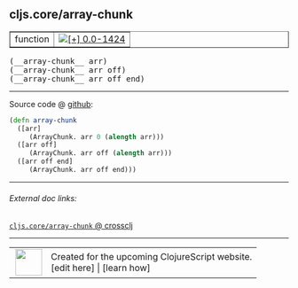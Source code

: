 ## cljs.core/array-chunk



 <table border="1">
<tr>
<td>function</td>
<td><a href="https://github.com/cljsinfo/cljs-api-docs/tree/0.0-1424"><img valign="middle" alt="[+] 0.0-1424" title="Added in 0.0-1424" src="https://img.shields.io/badge/+-0.0--1424-lightgrey.svg"></a> </td>
</tr>
</table>


 <samp>
(__array-chunk__ arr)<br>
</samp>
 <samp>
(__array-chunk__ arr off)<br>
</samp>
 <samp>
(__array-chunk__ arr off end)<br>
</samp>

---







Source code @ [github](https://github.com/clojure/clojurescript/blob/r1878/src/cljs/cljs/core.cljs#L2164-L2170):

```clj
(defn array-chunk
  ([arr]
     (ArrayChunk. arr 0 (alength arr)))
  ([arr off]
     (ArrayChunk. arr off (alength arr)))
  ([arr off end]
     (ArrayChunk. arr off end)))
```

<!--
Repo - tag - source tree - lines:

 <pre>
clojurescript @ r1878
└── src
    └── cljs
        └── cljs
            └── <ins>[core.cljs:2164-2170](https://github.com/clojure/clojurescript/blob/r1878/src/cljs/cljs/core.cljs#L2164-L2170)</ins>
</pre>

-->

---



###### External doc links:

[`cljs.core/array-chunk` @ crossclj](http://crossclj.info/fun/cljs.core.cljs/array-chunk.html)<br>

---

 <table>
<tr><td>
<img valign="middle" align="right" width="48px" src="http://i.imgur.com/Hi20huC.png">
</td><td>
Created for the upcoming ClojureScript website.<br>
[edit here] | [learn how]
</td></tr></table>

[edit here]:https://github.com/cljsinfo/cljs-api-docs/blob/master/cljsdoc/cljs.core_array-chunk.cljsdoc
[learn how]:https://github.com/cljsinfo/cljs-api-docs/wiki/cljsdoc-files

<!--

This information was too distracting to show to readers, but I'll leave it
commented here since it is helpful to:

- pretty-print the data used to generate this document
- and show how to retrieve that data



The API data for this symbol:

```clj
{:ns "cljs.core",
 :name "array-chunk",
 :type "function",
 :signature ["[arr]" "[arr off]" "[arr off end]"],
 :source {:code "(defn array-chunk\n  ([arr]\n     (ArrayChunk. arr 0 (alength arr)))\n  ([arr off]\n     (ArrayChunk. arr off (alength arr)))\n  ([arr off end]\n     (ArrayChunk. arr off end)))",
          :title "Source code",
          :repo "clojurescript",
          :tag "r1878",
          :filename "src/cljs/cljs/core.cljs",
          :lines [2164 2170]},
 :full-name "cljs.core/array-chunk",
 :full-name-encode "cljs.core_array-chunk",
 :history [["+" "0.0-1424"]]}

```

Retrieve the API data for this symbol:

```clj
;; from Clojure REPL
(require '[clojure.edn :as edn])
(-> (slurp "https://raw.githubusercontent.com/cljsinfo/cljs-api-docs/catalog/cljs-api.edn")
    (edn/read-string)
    (get-in [:symbols "cljs.core/array-chunk"]))
```

-->
